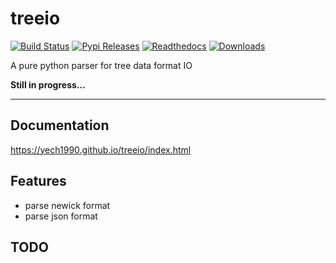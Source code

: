 # treeio

[![Build Status](https://img.shields.io/travis/yech1990/treeio.svg)](https://travis-ci.org/yech1990/treeio)
[![Pypi Releases](https://img.shields.io/pypi/v/treeio.svg)](https://pypi.python.org/pypi/treeio)
[![Readthedocs](https://readthedocs.org/projects/treeio/badge/?version=latest)](https://treeio.readthedocs.io/en/latest/?badge=latest)
[![Downloads](https://pepy.tech/badge/treeio)](https://pepy.tech/project/treeio)

A pure python parser for tree data format IO

**Still in progress...**

---

## Documentation

https://yech1990.github.io/treeio/index.html

## Features

- parse newick format
- parse json format

## TODO
